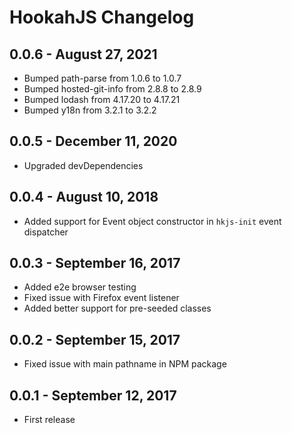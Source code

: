 # HookahJS Changelog

## 0.0.6 - August 27, 2021

* Bumped path-parse from 1.0.6 to 1.0.7
* Bumped hosted-git-info from 2.8.8 to 2.8.9
* Bumped lodash from 4.17.20 to 4.17.21
* Bumped y18n from 3.2.1 to 3.2.2

## 0.0.5 - December 11, 2020

* Upgraded devDependencies

## 0.0.4 - August 10, 2018

* Added support for Event object constructor in `hkjs-init` event dispatcher

## 0.0.3 - September 16, 2017

* Added e2e browser testing
* Fixed issue with Firefox event listener
* Added better support for pre-seeded classes

## 0.0.2 - September 15, 2017

* Fixed issue with main pathname in NPM package

## 0.0.1 - September 12, 2017

* First release
